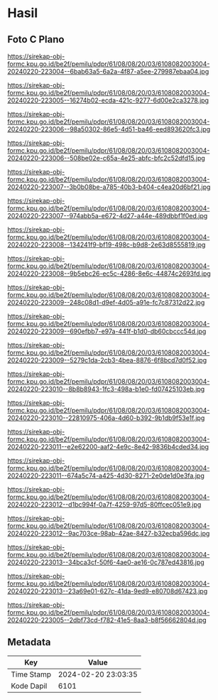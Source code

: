 # Hasil

## Foto C Plano

https://sirekap-obj-formc.kpu.go.id/be2f/pemilu/pdpr/61/08/08/20/03/6108082003004-20240220-223004--6bab63a5-6a2a-4f87-a5ee-279987ebaa04.jpg

https://sirekap-obj-formc.kpu.go.id/be2f/pemilu/pdpr/61/08/08/20/03/6108082003004-20240220-223005--16274b02-ecda-421c-9277-6d00e2ca3278.jpg

https://sirekap-obj-formc.kpu.go.id/be2f/pemilu/pdpr/61/08/08/20/03/6108082003004-20240220-223006--98a50302-86e5-4d51-ba46-eed893620fc3.jpg

https://sirekap-obj-formc.kpu.go.id/be2f/pemilu/pdpr/61/08/08/20/03/6108082003004-20240220-223006--508be02e-c65a-4e25-abfc-bfc2c52dfd15.jpg

https://sirekap-obj-formc.kpu.go.id/be2f/pemilu/pdpr/61/08/08/20/03/6108082003004-20240220-223007--3b0b08be-a785-40b3-b404-c4ea20d6bf21.jpg

https://sirekap-obj-formc.kpu.go.id/be2f/pemilu/pdpr/61/08/08/20/03/6108082003004-20240220-223007--974abb5a-e672-4d27-a44e-489dbbf1f0ed.jpg

https://sirekap-obj-formc.kpu.go.id/be2f/pemilu/pdpr/61/08/08/20/03/6108082003004-20240220-223008--134241f9-bf19-498c-b9d8-2e63d8555819.jpg

https://sirekap-obj-formc.kpu.go.id/be2f/pemilu/pdpr/61/08/08/20/03/6108082003004-20240220-223008--9b5ebc26-ec5c-4286-8e6c-44874c2693fd.jpg

https://sirekap-obj-formc.kpu.go.id/be2f/pemilu/pdpr/61/08/08/20/03/6108082003004-20240220-223009--248c08d1-d9ef-4d05-a91e-fc7c87312d22.jpg

https://sirekap-obj-formc.kpu.go.id/be2f/pemilu/pdpr/61/08/08/20/03/6108082003004-20240220-223009--690efbb7-e97a-441f-b1d0-db60cbccc54d.jpg

https://sirekap-obj-formc.kpu.go.id/be2f/pemilu/pdpr/61/08/08/20/03/6108082003004-20240220-223009--5279c1da-2cb3-4bea-8876-6f8bcd7d0f52.jpg

https://sirekap-obj-formc.kpu.go.id/be2f/pemilu/pdpr/61/08/08/20/03/6108082003004-20240220-223010--8b8b8943-1fc3-498a-b1e0-fd07425103eb.jpg

https://sirekap-obj-formc.kpu.go.id/be2f/pemilu/pdpr/61/08/08/20/03/6108082003004-20240220-223010--22810975-406a-4d60-b392-9b1db9f53e1f.jpg

https://sirekap-obj-formc.kpu.go.id/be2f/pemilu/pdpr/61/08/08/20/03/6108082003004-20240220-223011--e2e62200-aaf2-4e9c-8e42-9836b4cded34.jpg

https://sirekap-obj-formc.kpu.go.id/be2f/pemilu/pdpr/61/08/08/20/03/6108082003004-20240220-223011--674a5c74-a425-4d30-8271-2e0de1d0e3fa.jpg

https://sirekap-obj-formc.kpu.go.id/be2f/pemilu/pdpr/61/08/08/20/03/6108082003004-20240220-223012--d1bc994f-0a7f-4259-97d5-80ffcec051e9.jpg

https://sirekap-obj-formc.kpu.go.id/be2f/pemilu/pdpr/61/08/08/20/03/6108082003004-20240220-223012--9ac703ce-98ab-42ae-8427-b32ecba596dc.jpg

https://sirekap-obj-formc.kpu.go.id/be2f/pemilu/pdpr/61/08/08/20/03/6108082003004-20240220-223013--34bca3cf-50f6-4ae0-ae16-0c787ed43816.jpg

https://sirekap-obj-formc.kpu.go.id/be2f/pemilu/pdpr/61/08/08/20/03/6108082003004-20240220-223013--23a69e01-627c-41da-9ed9-e80708d67423.jpg

https://sirekap-obj-formc.kpu.go.id/be2f/pemilu/pdpr/61/08/08/20/03/6108082003004-20240220-223005--2dbf73cd-f782-41e5-8aa3-b8f56662804d.jpg


## Metadata

| Key        | Value               |
| ---------- | ------------------- |
| Time Stamp | 2024-02-20 23:03:35 |
| Kode Dapil | 6101                |



